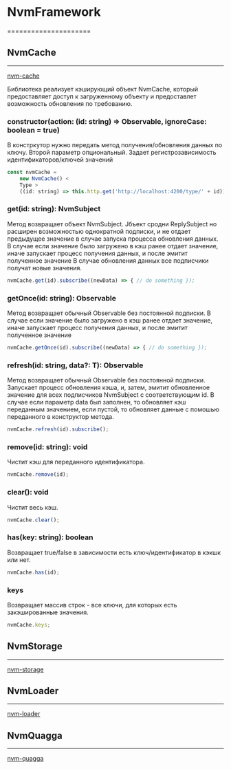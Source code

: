 # NvmFramework

=====================

## NvmCache

---

[nvm-cache](https://github.com/sharkvik/nvm-framework/tree/master/projects/nvm-cache/src/lib)

Библиотека реализует кэширующий объект NvmCache, который предоставляет доступ к загруженному объекту и предоставлет возможность обновления по требованию.

### constructor(action: (id: string) => Observable<T>, ignoreCase: boolean = true)

В констркутор нужно передать метод получения/обновления данных по ключу.
Второй параметр опциональный. Задает регистрозависимость идентификаторов/ключей значений

```javascript
const nvmCache =
	new NvmCache() <
	Type >
	((id: string) => this.http.get('http://localhost:4200/type/' + id));
```

### get(id: string): NvmSubject<T>

Метод возвращает объект NvmSubject<T>. Jбъект сродни ReplySubject<T> но расширен возможностью однократной подписки, и не отдает предыдущее значение в случае запуска процесса обновления данных.
В случае если значение было загружено в кэш ранее отдает значение, иначе запускает процесc получения данных, и после эмитит полученное значение
В случае обновления данных все подписчики получат новые значения.

```javascript
nvmCache.get(id).subscribe((newData) => { // do something });
```

### getOnce(id: string): Observable<T>

Метод возвращает обычный Observable<T> без постоянной подписки.
В случае если значение было загружено в кэш ранее отдает значение, иначе запускает процесc получения данных, и после эмитит полученное значение

```javascript
nvmCache.getOnce(id).subscribe((newData) => { // do something });
```

### refresh(id: string, data?: T): Observable<T>

Метод возвращает обычный Observable<T> без постоянной подписки.
Запускает процесс обновления кэша, и, затем, эмитит обновленное значение для всех подписчиков NvmSubject<T> с соответствующим id.
В случае если параметр data был заполнен, то обновляет кэш переданным значением, если пустой, то обновляет данные с помошью переданного в конструктор метода.

```javascript
nvmCache.refresh(id).subscribe();
```

### remove(id: string): void

Чистит кэш для переданного идентификатора.

```javascript
nvmCache.remove(id);
```

### clear(): void

Чистит весь кэш.

```javascript
nvmCache.clear();
```

### has(key: string): boolean

Возвращает true/false в зависимости есть ключ/идентификатор в кэкшк или нет.

```javascript
nvmCache.has(id);
```

### keys

Возвращает массив строк - все ключи, для которых есть закэшированные значения.

```javascript
nvmCache.keys;
```

## NvmStorage

---

[nvm-storage](https://github.com/sharkvik/nvm-framework/tree/master/projects/nvm-storage/src/lib)

## NvmLoader

---

[nvm-loader](https://github.com/sharkvik/nvm-framework/tree/master/projects/nvm-loader/src/lib)

## NvmQuagga

---

[nvm-quagga](https://github.com/sharkvik/nvm-framework/tree/master/projects/nvm-quagga/src/lib)
